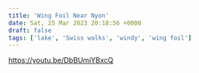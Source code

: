 ```yaml
---
title: 'Wing Foil Near Nyon'
date: Sat, 25 Mar 2023 20:18:56 +0000
draft: false
tags: ['lake', 'Swiss walks', 'windy', 'wing foil']
---
```


https://youtu.be/DbBUmiYBxcQ